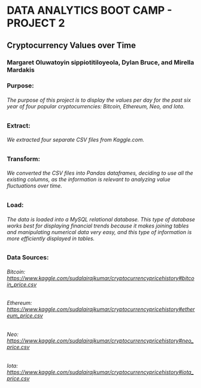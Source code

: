 # DATA ANALYTICS BOOT CAMP - PROJECT 2

## Cryptocurrency Values over Time
### Margaret Oluwatoyin sippiotitiloyeola, Dylan Bruce, and Mirella Mardakis


### Purpose: 
###### The purpose of this project is to display the values per day for the past six year of four popular cryptocurrencies: Bitcoin, Ethereum, Neo, and Iota.

### Extract:
###### We extracted four separate CSV files from Kaggle.com. 

### Transform: 
###### We converted the CSV files into Pandas dataframes, deciding to use all the existing columns, as the information is relevant to analyzing value fluctuations over time.

### Load:
###### The data is loaded into a MySQL relational database. This type of database works best for displaying financial trends because it makes joining tables and manipulating numerical data very easy, and this type of information is more efficiently displayed in tables. 


### Data Sources: 
###### Bitcoin: https://www.kaggle.com/sudalairajkumar/cryptocurrencypricehistory#bitcoin_price.csv
###### Ethereum: https://www.kaggle.com/sudalairajkumar/cryptocurrencypricehistory#ethereum_price.csv
###### Neo: https://www.kaggle.com/sudalairajkumar/cryptocurrencypricehistory#neo_price.csv
###### Iota: https://www.kaggle.com/sudalairajkumar/cryptocurrencypricehistory#iota_price.csv
